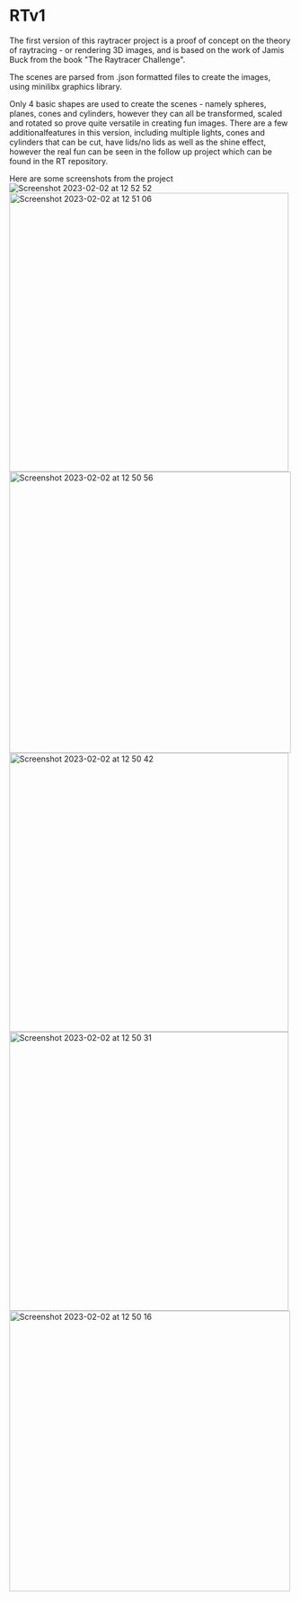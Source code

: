 # RTv1

The first version of this raytracer project is a proof of concept on the theory of raytracing - or rendering 3D images,
and is based on the work of Jamis Buck from the book "The Raytracer Challenge".

The scenes are parsed from .json formatted files to create the images, using minilibx graphics library. 

Only 4 basic shapes are used to create the scenes - namely spheres, planes, cones and cylinders, however they can all be
transformed, scaled and rotated so prove quite versatile in creating fun images. 
There are a few additionalfeatures in this version, including multiple lights, cones and cylinders that can be cut, 
have lids/no lids as well as the shine effect, however the real fun can be seen 
in the follow up project which can be found in the RT repository.

Here are some screenshots from the project
<br>
![Screenshot 2023-02-02 at 12 52 52](https://user-images.githubusercontent.com/93197340/216305658-37a103b0-a606-43fc-b0bf-ea92ddc521b6.png)
<img width="497" alt="Screenshot 2023-02-02 at 12 51 06" src="https://user-images.githubusercontent.com/93197340/216305686-8fc81d32-836c-4d6f-b321-425124eb7b34.png">
<img width="501" alt="Screenshot 2023-02-02 at 12 50 56" src="https://user-images.githubusercontent.com/93197340/216305689-1b3b9754-eae7-4897-94cd-f05f6eae67f7.png">
<img width="497" alt="Screenshot 2023-02-02 at 12 50 42" src="https://user-images.githubusercontent.com/93197340/216305691-f98b84ad-f2ee-4381-a205-5d39a647e7e7.png">
<img width="497" alt="Screenshot 2023-02-02 at 12 50 31" src="https://user-images.githubusercontent.com/93197340/216305704-512892d5-cba2-48df-84f3-0c85e911e2bf.png">
<img width="500" alt="Screenshot 2023-02-02 at 12 50 16" src="https://user-images.githubusercontent.com/93197340/216305715-9be875ec-693f-4536-bce5-7a1dbe757ca2.png">
